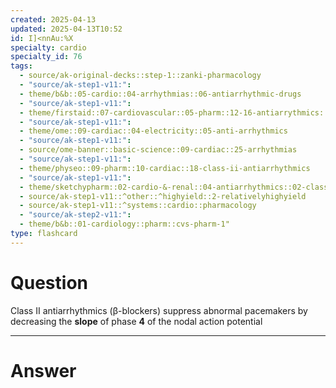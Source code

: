 ```yaml
---
created: 2025-04-13
updated: 2025-04-13T10:52
id: I]<nnAu:%X
specialty: cardio
specialty_id: 76
tags:
  - source/ak-original-decks::step-1::zanki-pharmacology
  - "source/ak-step1-v11:": 
  - theme/b&b::05-cardio::04-arrhythmias::06-antiarrhythmic-drugs
  - "source/ak-step1-v11:": 
  - theme/firstaid::07-cardiovascular::05-pharm::12-16-antiarrythmics::13-class-2-b-blockers
  - "source/ak-step1-v11:": 
  - theme/ome::09-cardiac::04-electricity::05-anti-arrhythmics
  - "source/ak-step1-v11:": 
  - source/ome-banner::basic-science::09-cardiac::25-arrhythmias
  - "source/ak-step1-v11:": 
  - theme/physeo::09-pharm::10-cardiac::18-class-ii-antiarrhythmics
  - "source/ak-step1-v11:": 
  - theme/sketchypharm::02-cardio-&-renal::04-antiarrhythmics::02-class-ii
  - source/ak-step1-v11::^other::^highyield::2-relativelyhighyield
  - source/ak-step1-v11::^systems::cardio::pharmacology
  - "source/ak-step2-v11:": 
  - theme/b&b::01-cardiology::pharm::cvs-pharm-1"
type: flashcard
---
```


# Question
Class II antiarrhythmics (β-blockers) suppress abnormal pacemakers by decreasing the **slope** of phase **4** of the nodal action potential

---

# Answer
